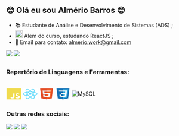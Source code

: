 ## 😊 Olá eu sou Almério Barros 😊

- 📚 Estudante de Análise e Desenvolvimento de Sistemas (ADS) ;
- <img width= 20px height= 20px  src="https://cdn.jsdelivr.net/gh/devicons/devicon/icons/react/react-original.svg" /> Alem do curso, estudando ReactJS ;
- 📧 Email para contato: almerio.work@gmail.com

<div>
 <img src = "https://github-readme-stats.vercel.app/api?username=AlmerioBarros&show_icons=true&theme=dark">
 <img height = 194em src = "https://github-readme-stats.vercel.app/api/top-langs/?username=AlmerioBarros&hide_progress=donut">
 
</div>

## 

### Repertório de Linguagens e Ferramentas:

 <div style="display: inline_block"><br>
  <img align="center" alt="Js" height="30" width="40" src="https://raw.githubusercontent.com/devicons/devicon/master/icons/javascript/javascript-plain.svg">
  <img align="center" alt="React" height="30" width="40" src="https://raw.githubusercontent.com/devicons/devicon/master/icons/react/react-original.svg">
  <img align="center" alt="HTML" height="30" width="40" src="https://raw.githubusercontent.com/devicons/devicon/master/icons/html5/html5-original.svg">
  <img align="center" alt="CSS" height="30" width="40" src="https://raw.githubusercontent.com/devicons/devicon/master/icons/css3/css3-original.svg">
  <img align="center" alt="MySQL" height="30" width="40" src="https://cdn.jsdelivr.net/gh/devicons/devicon/icons/mysql/mysql-original.svg" />
</div>

##

### Outras redes sociais:
<div> 
  <a href="https://www.instagram.com/almerio__/" target="_blank"><img src="https://img.shields.io/badge/-Instagram-%23E4405F?style=for-the-badge&logo=instagram&logoColor=white" target="_blank"></a>
  <a href="" target="_blank"><img src="https://img.shields.io/badge/Discord-7289DA?style=for-the-badge&logo=discord&logoColor=white" target="_blank"></a> 
  <a href="www.linkedin.com/in/almério-barros-2088a6213" target="_blank"><img src="https://img.shields.io/badge/-LinkedIn-%230077B5?style=for-the-badge&logo=linkedin&logoColor=white" target="_blank"></a> 
  
</div>
